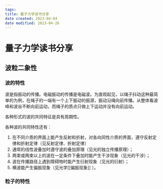 ```yaml
---
tags:
title: 量子力学读书分享
date created: 2023-04-04
date modified: 2023-04-26
---
```


# 量子力学读书分享

## 波粒二象性

### 波的特性

波是指振动的传播。电磁振动的传播是电磁波。为直观起见，以绳子抖动这种最简单的为例，在绳子的一端有一个上下振动的振源，振动沿绳向前传播。从整体看波峰和波谷不断向前运动，而绳子的质点只做上下运动并没有向前运动。

各种形式的波的共同特征是具有周期性。

各种波的共同特性还有：

1. 在不同介质的界面上能产生反射和折射，对各向同性介质的界面，遵守反射定律和折射定律（见反射定律、折射定律）
2. 通常的线性波叠加时遵守波的叠加原理（见光的独立传播原理）；
3. 两束或两束以上的波在一定条件下叠加时能产生干涉现象（见光的干涉）；
4. 波在传播路径上遇到障碍物时能产生衍射现象（见光的衍射）；
5. 横波能产生偏振现象（见光学[[偏振现象]] ）。

### 粒子的特性
